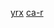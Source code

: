 [yrx](https://github.com/daniel-kelley/daniel-kelley.github.io/yrx/) 
[ca-r](https://github.com/daniel-kelley/daniel-kelley.github.io/ca-r/) 
